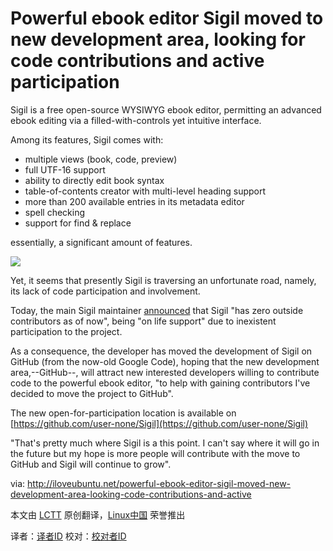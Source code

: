 Powerful ebook editor Sigil moved to new development area, looking for code contributions and active participation 
================================================================================
Sigil is a free open-source WYSIWYG ebook editor, permitting an advanced ebook editing via a filled-with-controls yet intuitive interface.

Among its features, Sigil comes with:

- multiple views (book, code, preview)
- full UTF-16 support
- ability to directly edit book syntax
- table-of-contents creator with multi-level heading support
- more than 200 available entries in its metadata editor
- spell checking
- support for find & replace

essentially, a significant amount of features.

![](http://iloveubuntu.net/pictures_me/sigil%20code%20participation.jpg)

Yet, it seems that presently Sigil is traversing an unfortunate road, namely, its lack of code participation and involvement.

Today, the main Sigil maintainer [announced](http://sigildev.blogspot.ro/2013/09/sigil-status.html) that Sigil "has zero outside contributors as of now", being "on life support" due to inexistent participation to the project.

As a consequence, the developer has moved the development of Sigil on GitHub (from the now-old Google Code), hoping that the new development area,--GitHub--, will attract new interested developers willing to contribute code to the powerful ebook editor, "to help with gaining contributors I've decided to move the project to GitHub".

The new open-for-participation location is available on [https://github.com/user-none/Sigil](https://github.com/user-none/Sigil)

"That's pretty much where Sigil is a this point. I can't say where it will go in the future but my hope is more people will contribute with the move to GitHub and Sigil will continue to grow".

via: http://iloveubuntu.net/powerful-ebook-editor-sigil-moved-new-development-area-looking-code-contributions-and-active

本文由 [LCTT][] 原创翻译，[Linux中国][] 荣誉推出

译者：[译者ID][] 校对：[校对者ID][]

[LCTT]:https://github.com/LCTT/TranslateProject
[Linux中国]:http://linux.cn/portal.php
[译者ID]:http://linux.cn/space/译者ID
[校对者ID]:http://linu.xnc/space/校对者ID

[1]:http://iloveubuntu.net/powerful-ebook-editor-sigil-moved-new-development-area-looking-code-contributions-and-active
[2]:http://sigildev.blogspot.ro/2013/09/sigil-status.html
[3]:https://github.com/user-none/Sigil